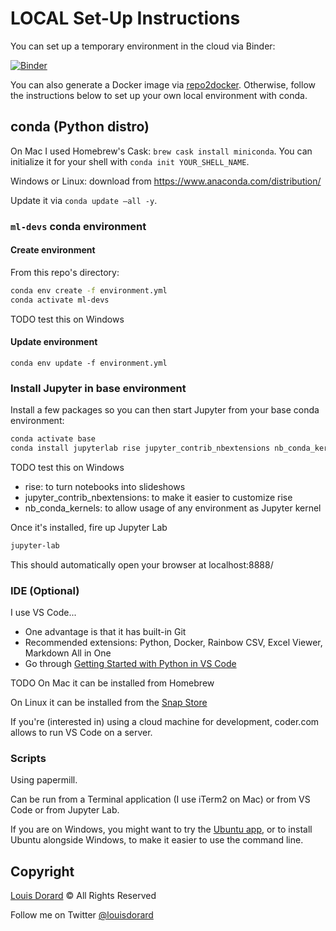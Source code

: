 # LOCAL Set-Up Instructions

You can set up a temporary environment in the cloud via Binder:

[![Binder](https://mybinder.org/badge_logo.svg)](https://mybinder.org/v2/gh/louisdorard/ml-devs-setup/local-setup?filepath=Intro-Jupyter.ipynb)

You can also generate a Docker image via [repo2docker](https://repo2docker.readthedocs.io/en/latest/). Otherwise, follow the instructions below to set up your own local environment with conda.

## conda (Python distro)

On Mac I used Homebrew's Cask: `brew cask install miniconda`. You can initialize it for your shell with `conda init YOUR_SHELL_NAME`.

Windows or Linux: download from https://www.anaconda.com/distribution/

Update it via `conda update —all -y`.

### `ml-devs` conda environment

#### Create environment

From this repo's directory:

```bash
conda env create -f environment.yml
conda activate ml-devs
```

TODO test this on Windows

#### Update environment

`conda env update -f environment.yml`

### Install Jupyter in base environment

Install a few packages so you can then start Jupyter from your base conda environment:

```bash
conda activate base
conda install jupyterlab rise jupyter_contrib_nbextensions nb_conda_kernels
```

TODO test this on Windows

* rise: to turn notebooks into slideshows
* jupyter_contrib_nbextensions: to make it easier to customize rise
* nb_conda_kernels: to allow usage of any environment as Jupyter kernel

Once it's installed, fire up Jupyter Lab

```bash
jupyter-lab
```

This should automatically open your browser at localhost:8888/

### IDE (Optional)

I use VS Code...

* One advantage is that it has built-in Git
* Recommended extensions: Python, Docker, Rainbow CSV, Excel Viewer, Markdown All in One
* Go through [Getting Started with Python in VS Code](https://code.visualstudio.com/docs/python/python-tutorial)

TODO On Mac it can be installed from Homebrew

On Linux it can be installed from the [Snap Store](snapcraft.io/store)

If you're (interested in) using a cloud machine for development, coder.com allows to run VS Code on a server.

### Scripts

Using papermill.

Can be run from a Terminal application (I use iTerm2 on Mac) or from VS Code or from Jupyter Lab.

If you are on Windows, you might want to try the [Ubuntu app](https://www.microsoft.com/p/ubuntu/9nblggh4msv6?activetab=pivot:overviewtab), or to install Ubuntu alongside Windows, to make it easier to use the command line.

## Copyright

[Louis Dorard](http://louisdorard.com) © All Rights Reserved

Follow me on Twitter [@louisdorard](https://twitter.com/louisdorard) 